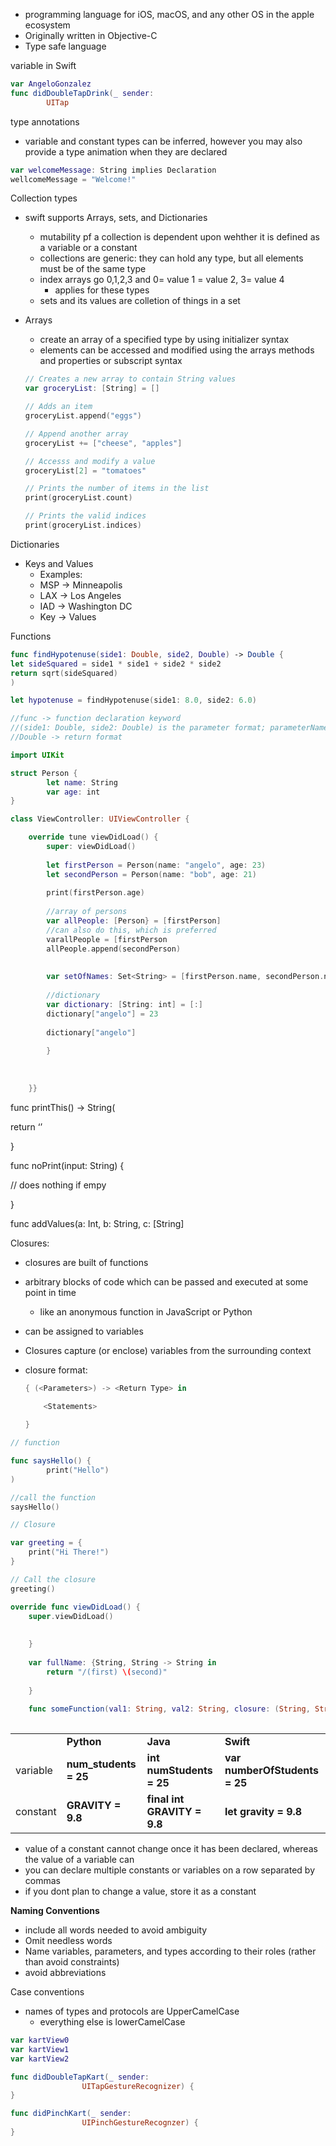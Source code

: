 - programming language for iOS, macOS, and any other OS in the apple ecosystem
- Originally written in Objective-C
- Type safe language

variable in Swift

```Swift
var AngeloGonzalez
func didDoubleTapDrink(_ sender:
		UITap
```

type annotations

- variable and constant types can be inferred, however you may also provide a type animation when they are declared

```Swift
var welcomeMessage: String implies Declaration
wellcomeMessage = "Welcome!"
```

Collection types

- swift supports Arrays, sets, and Dictionaries
    - mutability pf a collection is dependent upon wehther it is defined as a variable or a constant
    - collections are generic: they can hold any type, but all elements must be of the same type
    - index arrays go 0,1,2,3 and 0= value 1 = value 2, 3= value 4
        - applies for these types
    - sets and its values are colletion of things in a set
- Arrays
    
    - create an array of a specified type by using initializer syntax
    - elements can be accessed and modified using the arrays methods and properties or subscript syntax
    
    ```Swift
    // Creates a new array to contain String values
    var groceryList: [String] = []
    
    // Adds an item
    groceryList.append("eggs")
    
    // Append another array
    groceryList += ["cheese", "apples"]
    
    // Accesss and modify a value
    groceryList[2] = "tomatoes"
    
    // Prints the number of items in the list
    print(groceryList.count)
    
    // Prints the valid indices
    print(groceryList.indices)
    ```
    

Dictionaries

- Keys and Values
    - Examples:
    - MSP → Minneapolis
    - LAX → Los Angeles
    - IAD → Washington DC
    - Key → Values

Functions

```Swift
func findHypotenuse(side1: Double, side2, Double) -> Double {
let sideSquared = side1 * side1 + side2 * side2
return sqrt(sideSquared)
)

let hypotenuse = findHypotenuse(side1: 8.0, side2: 6.0)

//func -> function declaration keyword
//(side1: Double, side2: Double) is the parameter format; parameterName: Type
//Double -> return format
```

  

  

```Swift
import UIKit

struct Person {
		let name: String
		var age: int
}

class ViewController: UIViewController {

	override tune viewDidLoad() {
		super: viewDidLoad()
		
		let firstPerson = Person(name: "angelo", age: 23)
		let secondPerson = Person(name: "bob", age: 21)
		
		print(firstPerson.age)
		
		//array of persons
		var allPeople: [Person} = [firstPerson]
		//can also do this, which is preferred
		varallPeople = [firstPerson
		allPeople.append(secondPerson)
		
		
		var setOfNames: Set<String> = [firstPerson.name, secondPerson.name] //set of different names
		
		//dictionary
		var dictionary: [String: int] = [:]
		dictionary["angelo"] = 23
		
		dictionary["angelo"]
		
		}
	
	
	
	}}
```

  

func printThis() → String(

return ‘’

}

  

func noPrint(input: String) {

// does nothing if empy

}

  

func addValues(a: Int, b: String, c: [String]

  

Closures:

- closures are built of functions
- arbitrary blocks of code which can be passed and executed at some point in time
    - like an anonymous function in JavaScript or Python
- can be assigned to variables
- Closures capture (or enclose) variables from the surrounding context
- closure format:
    
    ```Swift
    { (<Parameters>) -> <Return Type> in
    
    	<Statements>
    	
    }
    ```
    

```Swift
// function

func saysHello() {
		print("Hello")
)

//call the function
saysHello()
```

```Swift
// Closure

var greeting = {
    print("Hi There!")
}

// Call the closure
greeting()
```

```Swift
override func viewDidLoad() {
	super.viewDidLoad()
	
	
	}
	
	var fullName: {String, String -> String in
		return "/(first) \(second)"
	
	}
	
	func someFunction(val1: String, val2: String, closure: (String, String) -> String) -> String {
	
```

|   |   |   |   |
|---|---|---|---|
||**Python**|**Java**|**Swift**|
|variable|**num_students = 25**|**int numStudents = 25**|**var numberOfStudents = 25**|
|constant|**GRAVITY = 9.8**|**final int GRAVITY = 9.8**|**let gravity = 9.8**|

- value of a constant cannot change once it has been declared, whereas the value of a variable can
- you can declare multiple constants or variables on a row separated by commas
- if you dont plan to change a value, store it as a constant

  

**Naming Conventions**

- include all words needed to avoid ambiguity
- Omit needless words
- Name variables, parameters, and types according to their roles (rather than avoid constraints)
- avoid abbreviations

Case conventions

- names of types and protocols are UpperCamelCase
    - everything else is lowerCamelCase

```Swift
var kartView0
var kartView1
var kartView2

func didDoubleTapKart(_ sender:
				UITapGestureRecognizer) {
}

func didPinchKart(_ sender:
				UIPinchGestureRecognzer) {
}
```